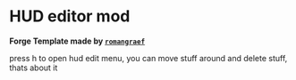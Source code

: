 # HUD editor mod

**Forge Template made by [`romangraef`](https://github.com/romangraef/Forge1.8.9Template)**

press h to open hud edit menu, you can move stuff around and delete stuff, thats about it
